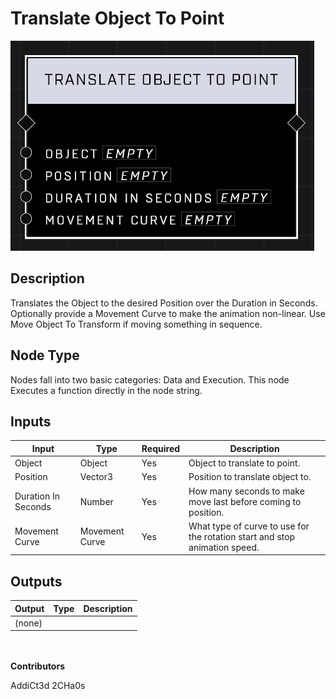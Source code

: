 # Translate Object To Point
![](../../../.gitbook/assets/translate-object-to-point.png)
## Description
Translates the Object to the desired Position over the Duration in Seconds. Optionally provide a Movement Curve to make the animation non-linear. Use Move Object To Transform if moving something in sequence.

## Node Type
Nodes fall into two basic categories: Data and Execution. This node Executes a function directly in the node string.

## Inputs
| Input | Type | Required | Description |
|------------------|------------------|----------|--------------------------------------------------------------|
| Object | Object | Yes | Object to translate to point. |
| Position | Vector3 | Yes | Position to translate object to. |
| Duration In Seconds | Number | Yes | How many seconds to make move last before coming to position. |
| Movement Curve | Movement Curve | Yes | What type of curve to use for the rotation start and stop animation speed. |

## Outputs
| Output | Type | Description |
|------------------|------------------|--------------------------------------------------------------|
| (none) | | |

\
\
**Contributors**

AddiCt3d 2CHa0s